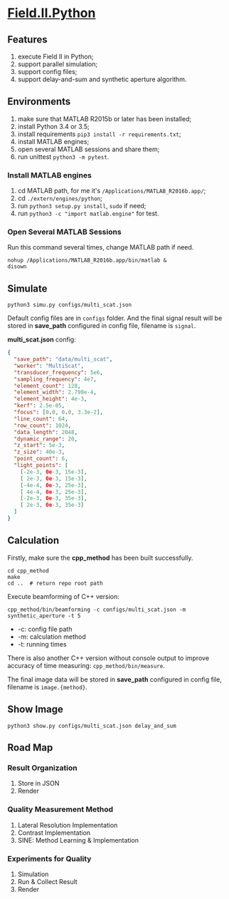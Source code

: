 # [Field.II.Python](https://github.com/SF-Zhou/Field.II.Python)

## Features

1. execute Field II in Python;
2. support parallel simulation;
3. support config files;
4. support delay-and-sum and synthetic aperture algorithm.

## Environments

1. make sure that MATLAB R2015b or later has been installed;
2. install Python 3.4 or 3.5;
3. install requirements `pip3 install -r requirements.txt`;
4. install MATLAB engines;
5. open several MATLAB sessions and share them;
6. run unittest `python3 -m pytest`.

### Install MATLAB engines

1. cd MATLAB path, for me it's `/Applications/MATLAB_R2016b.app/`;
2. cd `./extern/engines/python`;
3. run `python3 setup.py install`, `sudo` if need;
4. run `python3 -c "import matlab.engine"` for test.

### Open Several MATLAB Sessions

Run this command several times, change MATLAB path if need.

```shell
nohup /Applications/MATLAB_R2016b.app/bin/matlab &
disown
```

## Simulate

```shell
python3 simu.py configs/multi_scat.json
```

Default config files are in `configs` folder. And the final signal result will be stored in **save_path** configured in config file, filename is `signal`.

**multi_scat.json** config:

```json
{
  "save_path": "data/multi_scat",
  "worker": "MultiScat",
  "transducer_frequency": 5e6,
  "sampling_frequency": 4e7,
  "element_count": 128,
  "element_width": 2.798e-4,
  "element_height": 4e-3,
  "kerf": 2.5e-05,
  "focus": [0.0, 0.0, 3.3e-2],
  "line_count": 64,
  "row_count": 1024,
  "data_length": 2048,
  "dynamic_range": 20,
  "z_start": 5e-3,
  "z_size": 40e-3,
  "point_count": 6,
  "light_points": [
    [-2e-3, 0e-3, 15e-3],
    [ 2e-3, 0e-3, 15e-3],
    [-4e-4, 0e-3, 25e-3],
    [ 4e-4, 0e-3, 25e-3],
    [-2e-3, 0e-3, 35e-3],
    [ 2e-3, 0e-3, 35e-3]
  ]
}
```

## Calculation

Firstly, make sure the **cpp_method** has been built successfully.

```shell
cd cpp_method
make
cd ..  # return repo root path
```

Execute beamforming of C++ version:

```
cpp_method/bin/beamforming -c configs/multi_scat.json -m synthetic_aperture -t 5
```

* -c: config file path
* -m: calculation method
* -t: running times

There is also another C++ version without console output to improve accuracy of time measuring: `cpp_method/bin/measure`.

The final image data will be stored in **save_path** configured in config file, filename is `image.{method}`.

## Show Image

```shell
python3 show.py configs/multi_scat.json delay_and_sum
```


## Road Map

### Result Organization

1. Store in JSON
2. Render

### Quality Measurement Method

1. Lateral Resolution Implementation
2. Contrast Implementation
3. SINE: Method Learning & Implementation

### Experiments for Quality

1. Simulation
2. Run & Collect Result
3. Render
